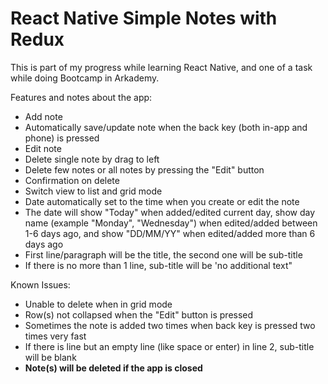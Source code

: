 # React Native Simple Notes with Redux

This is part of my progress while learning React Native, and one of a task while doing Bootcamp in Arkademy.

Features and notes about the app:
- Add note
- Automatically save/update note when the back key (both in-app and phone) is pressed
- Edit note
- Delete single note by drag to left
- Delete few notes or all notes by pressing the "Edit" button
- Confirmation on delete
- Switch view to list and grid mode
- Date automatically set to the time when you create or edit the note
- The date will show "Today" when added/edited current day, show day name (example "Monday", "Wednesday") when edited/added between 1-6 days ago, and show "DD/MM/YY" when edited/added more than 6 days ago
- First line/paragraph will be the title, the second one will be sub-title
- If there is no more than 1 line, sub-title will be 'no additional text"


Known Issues:
- Unable to delete when in grid mode
- Row(s) not collapsed when the "Edit" button is pressed
- Sometimes the note is added two times when back key is pressed two times very fast
- If there is line but an empty line (like space or enter) in line 2, sub-title will be blank
- **Note(s) will be deleted if the app is closed**